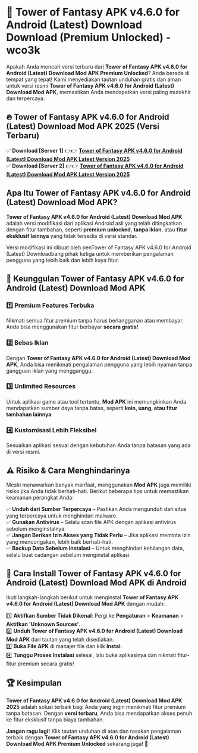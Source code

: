 # 🎯 Tower of Fantasy APK v4.6.0 for Android (Latest) Download  Download (Premium Unlocked) -  wco3k

Apakah Anda mencari versi terbaru dari **Tower of Fantasy APK v4.6.0 for Android (Latest) Download Mod APK Premium Unlocked**? Anda berada di tempat yang tepat! Kami menyediakan tautan unduhan gratis dan aman untuk versi resmi **Tower of Fantasy APK v4.6.0 for Android (Latest) Download Mod APK**, memastikan Anda mendapatkan versi paling mutakhir dan terpercaya.

## 🔥 Tower of Fantasy APK v4.6.0 for Android (Latest) Download Mod APK 2025 (Versi Terbaru)

✅ **Download [Server 1]** 👉👉 [**Tower of Fantasy APK v4.6.0 for Android (Latest) Download Mod APK Latest Version 2025**](https://momento.my/?title=Tower_of_Fantasy_APK_v4.6.0_for_Android_(Latest)_Download)  
✅ **Download [Server 2]** 👉👉 [**Tower of Fantasy APK v4.6.0 for Android (Latest) Download Mod APK Latest Version 2025**](https://momento.my/?title=Tower_of_Fantasy_APK_v4.6.0_for_Android_(Latest)_Download)  

## Apa Itu Tower of Fantasy APK v4.6.0 for Android (Latest) Download Mod APK?

**Tower of Fantasy APK v4.6.0 for Android (Latest) Download Mod APK** adalah versi modifikasi dari aplikasi Android asli yang telah ditingkatkan dengan fitur tambahan, seperti **premium unlocked**, **tanpa iklan**, atau **fitur eksklusif lainnya** yang tidak tersedia di versi standar.

Versi modifikasi ini dibuat oleh penTower of Fantasy APK v4.6.0 for Android (Latest) Downloadbang pihak ketiga untuk memberikan pengalaman pengguna yang lebih baik dan lebih kaya fitur.

## 🎯 Keunggulan Tower of Fantasy APK v4.6.0 for Android (Latest) Download Mod APK

### 1️⃣ Premium Features Terbuka
Nikmati semua fitur premium tanpa harus berlangganan atau membayar. Anda bisa menggunakan fitur berbayar **secara gratis!**

### 2️⃣ Bebas Iklan
Dengan **Tower of Fantasy APK v4.6.0 for Android (Latest) Download Mod APK**, Anda bisa menikmati pengalaman pengguna yang lebih nyaman tanpa gangguan iklan yang mengganggu.

### 3️⃣ Unlimited Resources
Untuk aplikasi game atau tool tertentu, **Mod APK** ini memungkinkan Anda mendapatkan sumber daya tanpa batas, seperti **koin, uang, atau fitur tambahan lainnya**.

### 4️⃣ Kustomisasi Lebih Fleksibel
Sesuaikan aplikasi sesuai dengan kebutuhan Anda tanpa batasan yang ada di versi resmi.

## ⚠️ Risiko & Cara Menghindarinya

Meski menawarkan banyak manfaat, menggunakan **Mod APK** juga memiliki risiko jika Anda tidak berhati-hati. Berikut beberapa tips untuk memastikan keamanan perangkat Anda:

✅ **Unduh dari Sumber Terpercaya** – Pastikan Anda mengunduh dari situs yang terpercaya untuk menghindari malware.  
✅ **Gunakan Antivirus** – Selalu scan file APK dengan aplikasi antivirus sebelum menginstalnya.  
✅ **Jangan Berikan Izin Akses yang Tidak Perlu** – Jika aplikasi meminta izin yang mencurigakan, lebih baik berhati-hati.  
✅ **Backup Data Sebelum Instalasi** – Untuk menghindari kehilangan data, selalu buat cadangan sebelum menginstal aplikasi.

## 📌 Cara Install Tower of Fantasy APK v4.6.0 for Android (Latest) Download Mod APK di Android

Ikuti langkah-langkah berikut untuk menginstal **Tower of Fantasy APK v4.6.0 for Android (Latest) Download Mod APK** dengan mudah:

1️⃣ **Aktifkan Sumber Tidak Dikenal**: Pergi ke **Pengaturan** > **Keamanan** > **Aktifkan 'Unknown Sources'**.  
2️⃣ **Unduh Tower of Fantasy APK v4.6.0 for Android (Latest) Download Mod APK** dari tautan yang telah disediakan.  
3️⃣ **Buka File APK** di manajer file dan klik **Instal**.  
4️⃣ **Tunggu Proses Instalasi** selesai, lalu buka aplikasinya dan nikmati fitur-fitur premium secara gratis!

## 🏆 Kesimpulan

**Tower of Fantasy APK v4.6.0 for Android (Latest) Download Mod APK 2025** adalah solusi terbaik bagi Anda yang ingin menikmati fitur premium tanpa batasan. Dengan **versi terbaru**, Anda bisa mendapatkan akses penuh ke fitur eksklusif tanpa biaya tambahan.

**Jangan ragu lagi!** Klik tautan unduhan di atas dan rasakan pengalaman terbaik dengan **Tower of Fantasy APK v4.6.0 for Android (Latest) Download Mod APK Premium Unlocked** sekarang juga! 🚀
